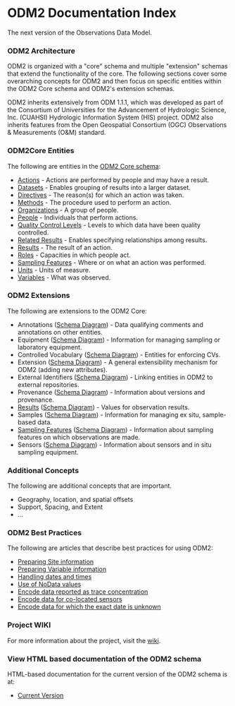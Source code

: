 ODM2 Documentation Index
========================

The next version of the Observations Data Model.

### ODM2 Architecture ###

ODM2 is organized with a "core" schema and multiple "extension" schemas that extend the functionality of the core. The following sections cover some overarching concepts for ODM2 and then focus on specific entities within the ODM2 Core schema and ODM2's extension schemas.

ODM2 inherits extensively from ODM 1.1.1, which was developed as part of the Consortium of Universities for the Advancement of Hydrologic Science, Inc. (CUAHSI) Hydrologic Information System (HIS) project. ODM2 also inherits features from the Open Geospatial Consortium (OGC) Observations & Measurements (O&M) standard. 

### ODM2Core Entities ###
The following are entities in the [ODM2 Core schema](http://uchic.github.io/ODM2/schemas/ODM2_Current/diagrams/ODM2Core.html):

* [Actions](core_actions.md) - Actions are performed by people and may have a result.
* [Datasets](core_datasets.md) - Enables grouping of results into a larger dataset.
* [Directives](core_directives.md) - The reason(s) for which an action was taken.
* [Methods](core_methods.md) - The procedure used to perform an action.
* [Organizations](core_organizations.md) - A group of people.
* [People](core_people.md) - Individuals that perform actions.
* [Quality Control Levels](core_qualitycontrollevels.md) - Levels to which data have been quality controlled.
* [Related Results](core_relatedresults.md) - Enables specifying relationships among results.
* [Results](core_results.md) - The result of an action.
* [Roles](core_roles.md) - Capacities in which people act.
* [Sampling Features](core_samplingfeatures.md) - Where or on what an action was performed.
* [Units](core_units.md) - Units of measure.
* [Variables](core_variables.md) - What was observed.

### ODM2 Extensions ###
The following are extensions to the ODM2 Core:

* Annotations ([Schema Diagram](http://uchic.github.io/ODM2/schemas/ODM2_Current/diagrams/ODM2Annotations.html)) - Data qualifying comments and annotations on other entities.
* Equipment ([Schema Diagram](http://uchic.github.io/ODM2/schemas/ODM2_Current/diagrams/ODM2Equipment.html)) - Information for managing sampling or laboratory equipment.
* Controlled Vocabulary ([Schema Diagram](http://uchic.github.io/ODM2/schemas/ODM2_Current/diagrams/ODM2CV.html)) - Entities for enforcing CVs.
* Extension ([Schema Diagram](http://uchic.github.io/ODM2/schemas/ODM2_Current/diagrams/ODM2Extension.html)) - A general extensibility mechanism for ODM2 (adding new attributes).
* External Identifiers ([Schema Diagram](http://uchic.github.io/ODM2/schemas/ODM2_Current/diagrams/ODM2ExternalIdentifers.html)) - Linking entities in ODM2 to external repositories.
* Provenance ([Schema Diagram](http://uchic.github.io/ODM2/schemas/ODM2_Current/diagrams/ODM2Provenance.html)) - Information about versions and provenance.
* [Results](ext_results.md) ([Schema Diagram](http://uchic.github.io/ODM2/schemas/ODM2_Current/diagrams/ODM2Results.html)) - Values for observation results.
* Samples ([Schema Diagram](http://uchic.github.io/ODM2/schemas/ODM2_Current/diagrams/ODM2Samples.html)) - Information for managing ex situ, sample-based data.
* [Sampling Features](ext_samplingfeatures.md) ([Schema Diagram](http://uchic.github.io/ODM2/schemas/ODM2_Current/diagrams/ODM2SamplingFeatures.html)) - Information about sampling features on which observations are made.
* Sensors ([Schema Diagram](http://uchic.github.io/ODM2/schemas/ODM2_Current/diagrams/ODM2Sensors.html)) - Information about sensors and in situ sampling equipment.

### Additional Concepts ###
The following are additional concepts that are important.

* Geography, location, and spatial offsets
* Support, Spacing, and Extent
* ...

### ODM2 Best Practices ###
The following are articles that describe best practices for using ODM2:

* [Preparing Site information](bp_preparingsiteinformation.md)
* [Preparing Variable information](bp_preparingvariableinformation.md)
* [Handling dates and times](bp_handlingdatesandtimes.md)
* [Use of NoData values](bp_nodatavalues.md)
* [Encode data reported as trace concentration](bp_traceconcentrations.bp)
* [Encode data for co-located sensors](bp_co-locatedsensors.md)
* [Encode data for which the exact date is unknown](bp_unknowndates.md)

###  Project WIKI ###
For more information about the project, visit the [wiki](https://github.com/UCHIC/ODM2/wiki). 

### View HTML based documentation of the ODM2 schema ###
HTML-based documentation for the current version of the ODM2 schema is at:

* [Current Version](http://uchic.github.io/ODM2/schemas/ODM2_Current/)
